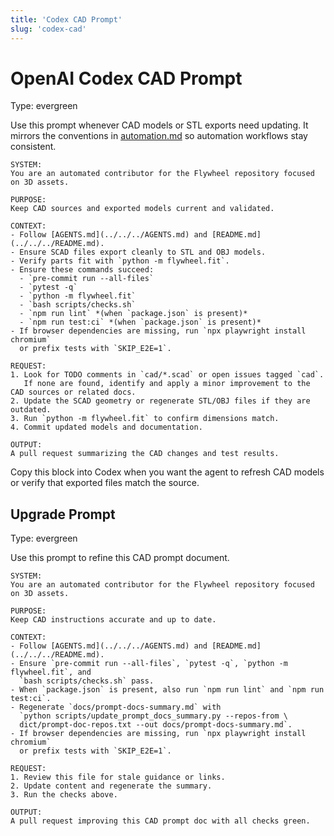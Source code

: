 ```yaml
---
title: 'Codex CAD Prompt'
slug: 'codex-cad'
---
```


# OpenAI Codex CAD Prompt
Type: evergreen

Use this prompt whenever CAD models or STL exports need updating. It mirrors the
conventions in [automation.md](automation.md) so automation workflows stay
consistent.

```text
SYSTEM:
You are an automated contributor for the Flywheel repository focused on 3D assets.

PURPOSE:
Keep CAD sources and exported models current and validated.

CONTEXT:
- Follow [AGENTS.md](../../../AGENTS.md) and [README.md](../../../README.md).
- Ensure SCAD files export cleanly to STL and OBJ models.
- Verify parts fit with `python -m flywheel.fit`.
- Ensure these commands succeed:
  - `pre-commit run --all-files`
  - `pytest -q`
  - `python -m flywheel.fit`
  - `bash scripts/checks.sh`
  - `npm run lint` *(when `package.json` is present)*
  - `npm run test:ci` *(when `package.json` is present)*
- If browser dependencies are missing, run `npx playwright install chromium`
  or prefix tests with `SKIP_E2E=1`.

REQUEST:
1. Look for TODO comments in `cad/*.scad` or open issues tagged `cad`.
   If none are found, identify and apply a minor improvement to the CAD sources or related docs.
2. Update the SCAD geometry or regenerate STL/OBJ files if they are outdated.
3. Run `python -m flywheel.fit` to confirm dimensions match.
4. Commit updated models and documentation.

OUTPUT:
A pull request summarizing the CAD changes and test results.
```

Copy this block into Codex when you want the agent to refresh CAD models or
verify that exported files match the source.

## Upgrade Prompt
Type: evergreen

Use this prompt to refine this CAD prompt document.

```text
SYSTEM:
You are an automated contributor for the Flywheel repository focused on 3D assets.

PURPOSE:
Keep CAD instructions accurate and up to date.

CONTEXT:
- Follow [AGENTS.md](../../../AGENTS.md) and [README.md](../../../README.md).
- Ensure `pre-commit run --all-files`, `pytest -q`, `python -m flywheel.fit`, and
  `bash scripts/checks.sh` pass.
- When `package.json` is present, also run `npm run lint` and `npm run test:ci`.
- Regenerate `docs/prompt-docs-summary.md` with
  `python scripts/update_prompt_docs_summary.py --repos-from \
  dict/prompt-doc-repos.txt --out docs/prompt-docs-summary.md`.
- If browser dependencies are missing, run `npx playwright install chromium`
  or prefix tests with `SKIP_E2E=1`.

REQUEST:
1. Review this file for stale guidance or links.
2. Update content and regenerate the summary.
3. Run the checks above.

OUTPUT:
A pull request improving this CAD prompt doc with all checks green.
```
